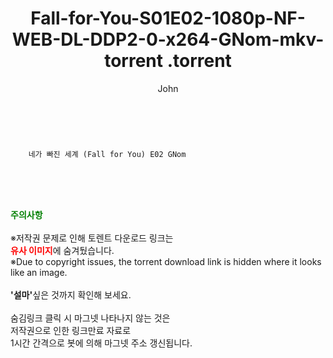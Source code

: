 ﻿---
layout: post
title:  "                   Fall-for-You-S01E02-1080p-NF-WEB-DL-DDP2-0-x264-GNom-mkv-torrent                .torrent"
author: John
categories: [ 드라마 ]
tags: [  ]
image:  
description: "                   Fall-for-You-S01E02-1080p-NF-WEB-DL-DDP2-0-x264-GNom-mkv-torrent                 torrent 정보 공유"
toc: true
toc_sticky: true
---

<br>

        네가 빠진 세계 (Fall for You) E02 GNom    
    
<br><br><br>
<p data-ke-size="size16"><b><span style="color: green;">주의사항</span></b><br /><br />※저작권 문제로 인해 토렌트 다운로드 링크는<br /><b><span style="color: red;">유사 이미지</span></b>에 숨겨뒀습니다.<br />※Due to copyright issues, the torrent download link is hidden where it looks like an image.<br /><br /><b>'설마'</b>싶은 것까지 확인해 보세요.<br /><br />숨김링크 클릭 시 마그넷 나타나지 않는 것은<br />저작권으로 인한 링크만료 자료로<br />1시간 간격으로 봇에 의해 마그넷 주소 갱신됩니다.</p>
